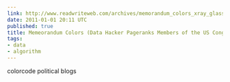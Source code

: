 ```yaml
---
link: http://www.readwriteweb.com/archives/memorandum_colors_xray_glasses.php
date: 2011-01-01 20:11 UTC
published: true
title: Memeorandum Colors (Data Hacker Pageranks Members of the US Congress)
tags:
- data
- algorithm
---
```


colorcode political blogs
